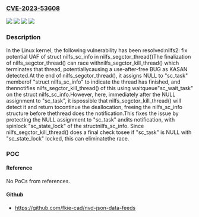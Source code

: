 ### [CVE-2023-53608](https://cve.mitre.org/cgi-bin/cvename.cgi?name=CVE-2023-53608)
![](https://img.shields.io/static/v1?label=Product&message=Linux&color=blue)
![](https://img.shields.io/static/v1?label=Version&message=&color=brightgreen)
![](https://img.shields.io/static/v1?label=Version&message=1da177e4c3f41524e886b7f1b8a0c1fc7321cac2%20&color=brightgreen)
![](https://img.shields.io/static/v1?label=Vulnerability&message=n%2Fa&color=blue)

### Description

In the Linux kernel, the following vulnerability has been resolved:nilfs2: fix potential UAF of struct nilfs_sc_info in nilfs_segctor_thread()The finalization of nilfs_segctor_thread() can race withnilfs_segctor_kill_thread() which terminates that thread, potentiallycausing a use-after-free BUG as KASAN detected.At the end of nilfs_segctor_thread(), it assigns NULL to "sc_task" memberof "struct nilfs_sc_info" to indicate the thread has finished, and thennotifies nilfs_segctor_kill_thread() of this using waitqueue"sc_wait_task" on the struct nilfs_sc_info.However, here, immediately after the NULL assignment to "sc_task", it ispossible that nilfs_segctor_kill_thread() will detect it and return tocontinue the deallocation, freeing the nilfs_sc_info structure before thethread does the notification.This fixes the issue by protecting the NULL assignment to "sc_task" andits notification, with spinlock "sc_state_lock" of the structnilfs_sc_info.  Since nilfs_segctor_kill_thread() does a final check tosee if "sc_task" is NULL with "sc_state_lock" locked, this can eliminatethe race.

### POC

#### Reference
No PoCs from references.

#### Github
- https://github.com/fkie-cad/nvd-json-data-feeds

